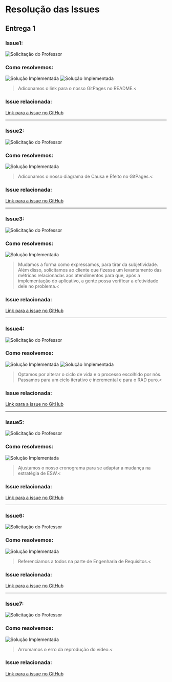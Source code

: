 # Resolução das Issues
## Entrega 1

### Issue1:

![Solicitação do Professor](images/IS01.png)

### Como resolvemos:

![Solução Implementada](images/Resolucao01.png)
![Solução Implementada](images/Resolucao01-2.png)
>Adiconamos o link para o nosso GitPages no README.<

### Issue relacionada:
[Link para a issue no GitHub](https://github.com/mdsreq-fga-unb/2025.1-T02-CanadaIntercambio/issues/1)

---

### Issue2:

![Solicitação do Professor](images/IS02.png)

### Como resolvemos:

![Solução Implementada](images/Resolucao02.png)
>Adiconamos o nosso diagrama de Causa e Efeito no GitPages.<

### Issue relacionada:
[Link para a issue no GitHub](https://github.com/mdsreq-fga-unb/2025.1-T02-CanadaIntercambio/issues/2)

---

### Issue3:

![Solicitação do Professor](images/IS03.png)

### Como resolvemos:

![Solução Implementada](images/Resolucao03.png)
>Mudamos a forma como expressamos, para tirar da subjetividade. Além disso, solicitamos ao cliente que fizesse um levantamento das métricas relacionadas aos atendimentos para que, após a implementação do aplicativo, a gente possa verificar a efetividade dele no problema.<

### Issue relacionada:
[Link para a issue no GitHub](https://github.com/mdsreq-fga-unb/2025.1-T02-CanadaIntercambio/issues/3)

---

### Issue4:

![Solicitação do Professor](images/IS04.png)

### Como resolvemos:

![Solução Implementada](images/Resolucao04.png)
![Solução Implementada](images/Resolucao04-2.png)
>Optamos por alterar o ciclo de vida e o processo escolhido por nós. Passamos para um ciclo iterativo e incremental e para o RAD puro.<

### Issue relacionada:
[Link para a issue no GitHub](https://github.com/mdsreq-fga-unb/2025.1-T02-CanadaIntercambio/issues/4)

---

### Issue5:

![Solicitação do Professor](images/IS05.png)

### Como resolvemos:

![Solução Implementada](images/Resolucao05.png)
>Ajustamos o nosso cronograma para se adaptar a mudança na estratégia de ESW.<

### Issue relacionada:
[Link para a issue no GitHub](https://github.com/mdsreq-fga-unb/2025.1-T02-CanadaIntercambio/issues/5)

---

### Issue6:

![Solicitação do Professor](images/IS06.png)

### Como resolvemos:

![Solução Implementada](images/Resolucao06.png)
>Referenciamos a todos na parte de Engenharia de Requisitos.<

### Issue relacionada:
[Link para a issue no GitHub](https://github.com/mdsreq-fga-unb/2025.1-T02-CanadaIntercambio/issues/6)

---

### Issue7:

![Solicitação do Professor](images/IS07.png)

### Como resolvemos:

![Solução Implementada](images/Resolucao07.png)
>Arrumamos o erro da reprodução do vídeo.<

### Issue relacionada:
[Link para a issue no GitHub](https://github.com/mdsreq-fga-unb/2025.1-T02-CanadaIntercambio/issues/7)

